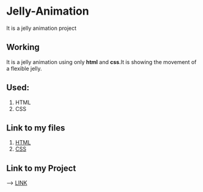 # Jelly-Animation
It is a jelly animation project

## Working

It is a jelly animation using only **html** and **css**.It is showing the movement of a flexible jelly.

## Used:
1. HTML
2. CSS

## Link to my files
1. [HTML](https://github.com/IndranjanaChatterjee/Jelly-Animation/blob/main/index.html)
2. [CSS](https://github.com/IndranjanaChatterjee/Jelly-Animation/blob/main/style.css)

## Link to my Project
--> [LINK](https://indranjanachatterjee.github.io/Jelly-Animation/)

